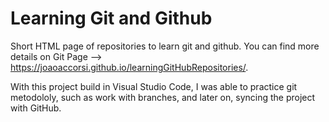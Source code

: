 # Learning Git and Github

Short HTML page of repositories to learn git and github. You can find more details on Git Page --> https://joaoaccorsi.github.io/learningGitHubRepositories/.

With this project build in Visual Studio Code, I was able to practice git metodololy, such as work with branches, and later on, syncing the project with GitHub.

